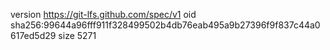 version https://git-lfs.github.com/spec/v1
oid sha256:99644a96fff911f328499502b4db76eab495a9b27396f9f837c44a0617ed5d29
size 5271
